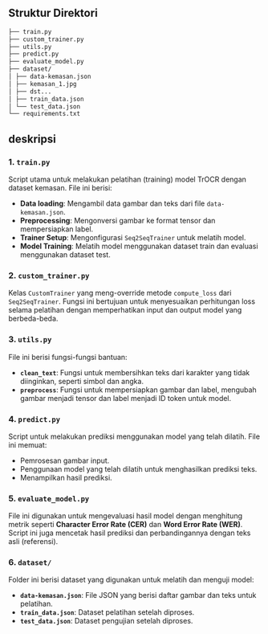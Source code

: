 ## Struktur Direktori
```bash
├── train.py
├── custom_trainer.py
├── utils.py
├── predict.py
├── evaluate_model.py
├── dataset/
│ ├── data-kemasan.json
│ ├── kemasan_1.jpg
│ ├── dst...
│ ├── train_data.json
│ └── test_data.json
└── requirements.txt
```

## deskripsi
### 1. `train.py`
Script utama untuk melakukan pelatihan (training) model TrOCR dengan dataset kemasan. File ini berisi:
- **Data loading**: Mengambil data gambar dan teks dari file `data-kemasan.json`.
- **Preprocessing**: Mengonversi gambar ke format tensor dan mempersiapkan label.
- **Trainer Setup**: Mengonfigurasi `Seq2SeqTrainer` untuk melatih model.
- **Model Training**: Melatih model menggunakan dataset train dan evaluasi menggunakan dataset test.

### 2. `custom_trainer.py`
Kelas `CustomTrainer` yang meng-override metode `compute_loss` dari `Seq2SeqTrainer`. Fungsi ini bertujuan untuk menyesuaikan perhitungan loss selama pelatihan dengan memperhatikan input dan output model yang berbeda-beda.

### 3. `utils.py`
File ini berisi fungsi-fungsi bantuan:
- **`clean_text`**: Fungsi untuk membersihkan teks dari karakter yang tidak diinginkan, seperti simbol dan angka.
- **`preprocess`**: Fungsi untuk mempersiapkan gambar dan label, mengubah gambar menjadi tensor dan label menjadi ID token untuk model.

### 4. `predict.py`
Script untuk melakukan prediksi menggunakan model yang telah dilatih. File ini memuat:
- Pemrosesan gambar input.
- Penggunaan model yang telah dilatih untuk menghasilkan prediksi teks.
- Menampilkan hasil prediksi.

### 5. `evaluate_model.py`
File ini digunakan untuk mengevaluasi hasil model dengan menghitung metrik seperti **Character Error Rate (CER)** dan **Word Error Rate (WER)**. Script ini juga mencetak hasil prediksi dan perbandingannya dengan teks asli (referensi).

### 6. `dataset/`
Folder ini berisi dataset yang digunakan untuk melatih dan menguji model:
- **`data-kemasan.json`**: File JSON yang berisi daftar gambar dan teks untuk pelatihan.
- **`train_data.json`**: Dataset pelatihan setelah diproses.
- **`test_data.json`**: Dataset pengujian setelah diproses.

